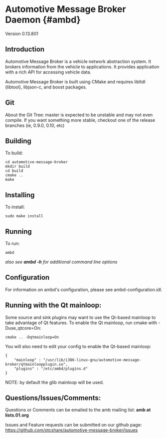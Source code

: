 # Automotive Message Broker Daemon {#ambd}

Version 0.13.801

## Introduction

Automotive Message Broker is a vehicle network abstraction system.  It brokers information from the vehicle
to applications.  It provides application with a rich API for accessing vehicle data.

Automotive Message Broker is built using CMake and requires libltdl (libtool), libjson-c, and boost packages.

## Git
About the Git Tree:
master is expected to be unstable and may not even compile.  If you want something more stable, checkout one of the
release branches (ie, 0.9.0, 0.10, etc)

## Building

To build:

~~~~~~~~~~~~~{.bash}
cd automotive-message-broker
mkdir build
cd build
cmake ..
make
~~~~~~~~~~~~~

## Installing

To install:

~~~~~~~~~~~~~{.bash}
sudo make install
~~~~~~~~~~~~~

## Running
To run:

~~~~~~~~~~~~~{.bash}
ambd
~~~~~~~~~~~~~

*also see **ambd -h** for additional command line options*

## Configuration

For information on ambd's configuration, please see ambd-configuration.idl.

## Running with the Qt mainloop:

Some source and sink plugins may want to use the Qt-based mainloop to take advantage of Qt features. To enable
the Qt mainloop, run cmake with -Duse_qtcore=On:

~~~~~~~~~~~~~{.bash}
cmake .. -Dqtmainloop=On
~~~~~~~~~~~~~

You will also need to edit your config to enable the Qt-based mainloop:

~~~~~~~~~~~~~{.json}
{
	"mainloop" : "/usr/lib/i386-linux-gnu/automotive-message-broker/qtmainloopplugin.so",
	"plugins" : "/etc/ambd/plugins.d"
}
~~~~~~~~~~~~~

NOTE: by default the glib mainloop will be used.

## Questions/Issues/Comments:

Questions or Comments can be emailed to the amb mailing list:
**amb at lists.01.org**

Issues and Feature requests can be submitted on our github page:
https://github.com/otcshare/automotive-message-broker/issues

